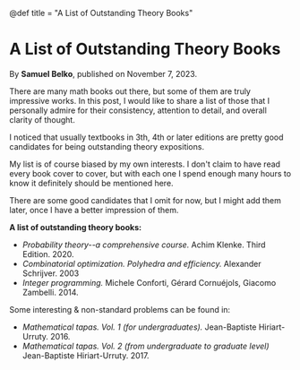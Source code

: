 @def title = "A List of Outstanding Theory Books"

# A List of Outstanding Theory Books

By **Samuel Belko**, published on November 7, 2023.

There are many math books out there, but some of them are truly impressive works. In this post, I would like to share a list of those that I personally admire for their consistency, attention to detail, and overall clarity of thought. 

I noticed that usually textbooks in 3th, 4th or later editions are pretty good candidates for being outstanding theory expositions.

My list is of course biased by my own interests. I don't claim to have read every book cover to cover, but with each one I spend enough many hours to know it definitely should be mentioned here.

There are some good candidates that I omit for now, but I might add them later, once I have a better impression of them.

**A list of outstanding theory books:**

- *Probability theory--a comprehensive course.* Achim Klenke. Third Edition. 2020.
- *Combinatorial optimization. Polyhedra and efficiency.* Alexander Schrijver. 2003
- *Integer programming.*  Michele Conforti, Gérard Cornuéjols, Giacomo Zambelli. 2014.

Some interesting & non-standard problems can be found in:

- *Mathematical tapas. Vol. 1 (for undergraduates).* Jean-Baptiste Hiriart-Urruty. 2016.
- *Mathematical tapas. Vol. 2 (from undergraduate to graduate level)* Jean-Baptiste Hiriart-Urruty. 2017.